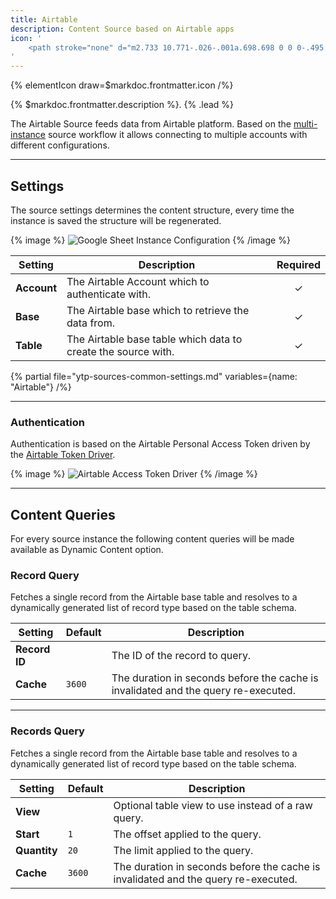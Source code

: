 ```yaml
---
title: Airtable
description: Content Source based on Airtable apps
icon: '
    <path stroke="none" d="m2.733 10.771-.026-.001a.698.698 0 0 0-.495.206.635.635 0 0 0-.212.437v9.053a.69.69 0 0 0 .987.582l-.004.002 7.125-3.416 3.216-1.555a.646.646 0 0 0-.062-1.181l-.004-.002-10.302-4.08a.616.616 0 0 0-.223-.047h-.001l.001.002ZM27.349 10.728a.637.637 0 0 0-.244.05l.004-.001-10.846 4.2a.664.664 0 0 0-.411.611v9.637a.65.65 0 0 0 .893.596l-.004.002 10.847-4.214a.632.632 0 0 0 .412-.592v-9.642a.65.65 0 0 0-.65-.646l-.001-.001ZM14.991 4.131c-.5 0-.977.102-1.41.287l.023-.009-9.677 4.002a.653.653 0 0 0 .009 1.207l.004.002 9.73 3.854a3.536 3.536 0 0 0 2.681-.008l-.023.008 9.729-3.854a.655.655 0 0 0 .018-1.206l-.005-.002-9.702-4.002a3.474 3.474 0 0 0-1.374-.278h-.005l.002-.001Z"/>
'
---
```


{% elementIcon draw=$markdoc.frontmatter.icon /%}

{% $markdoc.frontmatter.description %}. {% .lead %}

The Airtable Source feeds data from Airtable platform. Based on the [multi-instance](/essentials-for-yootheme-pro/addons/sources/multi-instance-sources/) source workflow it allows connecting to multiple accounts with different configurations.

---

## Settings

The source settings determines the content structure, every time the instance is saved the structure will be regenerated.

{% image %}
![Google Sheet Instance Configuration](/assets/ytp/sources/airtable-config.webp)
{% /image %}

| Setting | Description | Required |
| ------- | ----------- | :------: |
| **Account** | The Airtable Account which to authenticate with. | &#x2713; |
| **Base** | The Airtable base which to retrieve the data from. | &#x2713; |
| **Table** | The Airtable base table which data to create the source with. | &#x2713; |

{% partial file="ytp-sources-common-settings.md" variables={name: "Airtable"} /%}

---

### Authentication

Authentication is based on the Airtable Personal Access Token driven by the [Airtable Token Driver](/essentials-for-yootheme-pro/auth/drivers/airtable-access-token).

{% image %}
![Airtable Access Token Driver](/assets/ytp/auths/driver-airtable-access-token.webp)
{% /image %}

---

## Content Queries

For every source instance the following content queries will be made available as Dynamic Content option.

### Record Query

Fetches a single record from the Airtable base table and resolves to a dynamically generated list of record type based on the table schema.

| Setting | Default | Description |
| ------- | ------- | ----------- |
| **Record ID** | | The ID of the record to query. |
| **Cache** | `3600` | The duration in seconds before the cache is invalidated and the query re-executed. |

---

### Records Query

Fetches a single record from the Airtable base table and resolves to a dynamically generated list of record type based on the table schema.

| Setting | Default | Description |
| ------- | ------- | ----------- |
| **View** | | Optional table view to use instead of a raw query. |
| **Start** | `1` | The offset applied to the query. |
| **Quantity** | `20` | The limit applied to the query. |
| **Cache** | `3600` | The duration in seconds before the cache is invalidated and the query re-executed. |
